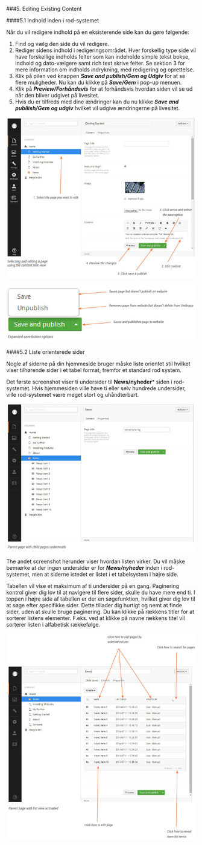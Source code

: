 ###5. Editing Existing Content


####5.1 Indhold inden i rod-systemet

Når du vil redigere indhold på en eksisterende side kan du gøre følgende:

1. Find og vælg den side du vil redigere.
2. Rediger sidens indhold i redigeringsområdet. Hver forskellig type side vil have forskellige indholds felter som kan indeholde simple tekst bokse, indhold og dato-vælgere samt rich text skrive felter. Se sektion 3 for mere information om indholds indrykning, med redigering og oprettelse.
3. Klik på pilen ved knappen ***Save and publish/Gem og Udgiv*** for at se flere muligheder. Nu kan du klikke på ***Save/Gem*** i pop-up menuen.
4. Klik på ***Preview/Forhåndsvis*** for at forhåndsvis hvordan siden vil se ud når den bliver udgivet på livesitet.
5. Hvis du er tilfreds med dine ændringer kan du nu klikke ***Save and publlish/Gem og udgiv*** hvilket vil udgive ændringerne på livesitet.

![editPage.jpg](images/editPage.jpg)

![saveAndPublish.jpg](images/saveAndPublish.jpg)

####5.2  Liste orienterede sider

Nogle af siderne på din hjemmeside bruger måske liste orientet stil hvilket viser tilhørende sider i et tabel format, fremfor et standard rod system.

Det første screenshot viser ti undersider til **News/nyheder*** siden i rod-systemet. Hvis hjemmesiden ville have ti eller selv hundrede undersider, ville rod-systemet være meget stort og uhåndterbart. 

![parrentwithChildren.jpg](images/parrentwithChildren.jpg)

The andet screenshot herunder viser hvordan listen virker. Du vil måske bemærke at der ingen undersider er for ***News/nyheder*** inden i rod-systemet, men at siderne istedet er listet i et tabelsystem i højre side.

Tabellen vil vise et maksimum af ti undersider på en gang. Paginering kontrol giver dig lov til at navigere til flere sider, skulle du have mere end ti. I toppen i højre side af tabellen er der en søgefunktion, hvilket giver dig lov til at søge efter specifikke sider. Dette tillader dig hurtigt og nemt at finde sider, uden at skulle bruge paginering. Du kan klikke på rækkens titler for at sorterer listens elementer. F.eks. ved at klikke på navne rækkens titel vil sorterer listen i alfabetisk rækkefølge.

![parentwithList.jpg](images/parentwithList.jpg)
